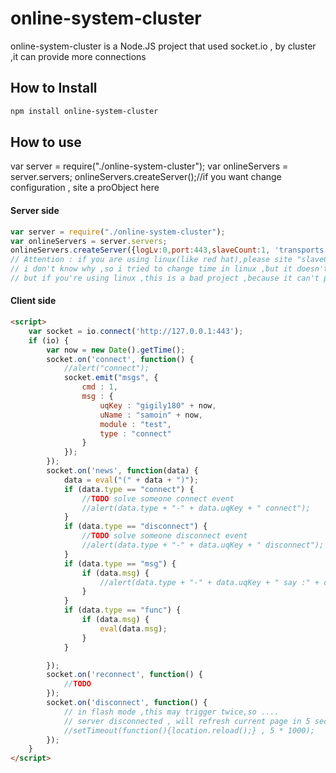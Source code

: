 # online-system-cluster

online-system-cluster is a Node.JS project that used socket.io , by cluster ,it can provide more connections

## How to Install

```bash
npm install online-system-cluster
```

## How to use

var server = require("./online-system-cluster");
var onlineServers = server.servers;
onlineServers.createServer();//if you want change configuration , site a proObject here

#### Server side

```js
var server = require("./online-system-cluster");
var onlineServers = server.servers;
onlineServers.createServer({logLv:0,port:443,slaveCount:1, 'transports': ["websocket", 'flashsocket' , "xhr-polling" , "jsonp-polling"],syncSec : 10});
// Attention : if you are using linux(like red hat),please site "slaveCount" to 1, i tried this value more(as 2) ,but something error when i'm using ie8 to connect socket.io, it send too much "disconnect and connect event" even this socket is none.
// i don't know why ,so i tried to change time in linux ,but it doesn't work ; then i tried to change this value to 1,then this problem disappeared , maybe it cause by node.js ,maybe not.i hope node.js will find this problem and solve it ...
// but if you're using linux ,this is a bad project ,because it can't provide service using more cpu ,i'm sorry about this.
```

#### Client side

```html
<script>
	var socket = io.connect('http://127.0.0.1:443');
	if (io) {
		var now = new Date().getTime();
		socket.on('connect', function() {
			//alert("connect");
			socket.emit("msgs", {
				cmd : 1,
				msg : {
					uqKey : "gigily180" + now,
					uName : "samoin" + now,
					module : "test",
					type : "connect"
				}
			});
		});
		socket.on('news', function(data) {
			data = eval("(" + data + ")");
			if (data.type == "connect") {
				//TODO solve someone connect event
				//alert(data.type + "-" + data.uqKey + " connect");
			}
			if (data.type == "disconnect") {
				//TODO solve someone disconnect event
				//alert(data.type + "-" + data.uqKey + " disconnect");
			}
			if (data.type == "msg") {
				if (data.msg) {
					//alert(data.type + "-" + data.uqKey + " say :" + data.msg);
				}
			}
			if (data.type == "func") {
				if (data.msg) {
					eval(data.msg);
				}
			}

		});
		socket.on('reconnect', function() {
			//TODO
		});
		socket.on('disconnect', function() {
			// in flash mode ,this may trigger twice,so ....
			// server disconnected , will refresh current page in 5 sec...
			//setTimeout(function(){location.reload();} , 5 * 1000);
		});
	}
</script>
```

